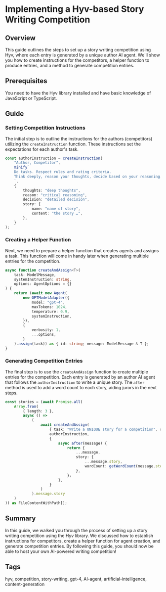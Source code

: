 # Implementing a Hyv-based Story Writing Competition

## Overview

This guide outlines the steps to set up a story writing competition using Hyv, where each entry is
generated by a unique author AI agent. We'll show you how to create instructions for the
competitors, a helper function to produce entries, and a method to generate competition entries.

## Prerequisites

You need to have the Hyv library installed and have basic knowledge of JavaScript or TypeScript.

## Guide

### Setting Competition Instructions

The initial step is to outline the instructions for the authors (competitors) utilizing the
`createInstruction` function. These instructions set the expectations for each author's task.

```typescript
const authorInstruction = createInstruction(
    "Author, Competitor",
    minify`
    Do tasks. Respect rules and rating criteria.
    Think deeply, reason your thoughts, decide based on your reasoning.
    `,
    {
        thoughts: "deep thoughts",
        reason: "critical reasoning",
        decision: "detailed decision",
        story: {
            name: "name of story",
            content: "the story …",
        },
    }
);
```

### Creating a Helper Function

Next, we need to prepare a helper function that creates agents and assigns a task. This function
will come in handy later when generating multiple entries for the competition.

```typescript
async function createAndAssign<T>(
    task: ModelMessage,
    systemInstruction: string,
    options: AgentOptions = {}
) {
    return (await new Agent(
        new GPTModelAdapter({
            model: "gpt-4",
            maxTokens: 1024,
            temperature: 0.9,
            systemInstruction,
        }),
        {
            verbosity: 1,
            ...options,
        }
    ).assign(task)) as { id: string; message: ModelMessage & T };
}
```

### Generating Competition Entries

The final step is to use the `createAndAssign` function to create multiple entries for the
competition. Each entry is generated by an author AI agent that follows the `authorInstruction` to
write a unique story. The `after` method is used to add a word count to each story, aiding jurors in
the next steps.

```typescript
const stories = (await Promise.all(
    Array.from(
        { length: 3 },
        async () =>
            (
                await createAndAssign(
                    { task: "Write a UNIQUE story for a competition", rules, ratingCriteria },
                    authorInstruction,
                    {
                        async after(message) {
                            return {
                                ...message,
                                story: {
                                    ...message.story,
                                    wordCount: getWordCount(message.story.content),
                                },
                            };
                        },
                    }
                )
            ).message.story
    )
)) as FileContentWithPath[];
```

## Summary

In this guide, we walked you through the process of setting up a story writing competition using the
Hyv library. We discussed how to establish instructions for competitors, create a helper function
for agent creation, and generate competition entries. By following this guide, you should now be
able to host your own AI-powered writing competition!

## Tags

hyv, competition, story-writing, gpt-4, AI-agent, artificial-intelligence, content-generation
